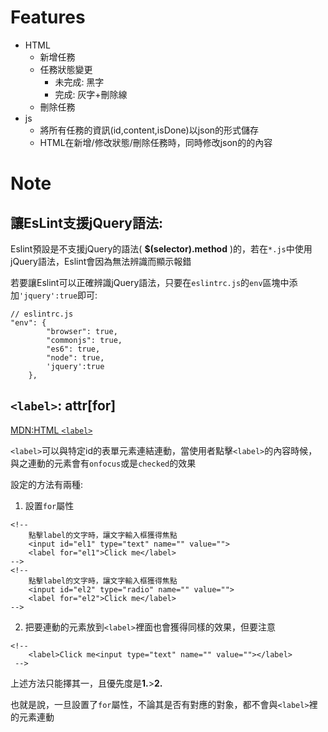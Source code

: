 # Features 
* HTML
    * 新增任務
    * 任務狀態變更
        * 未完成: 黑字
        * 完成: 灰字+刪除線
    * 刪除任務
* js
    * 將所有任務的資訊(id,content,isDone)以json的形式儲存
    * HTML在新增/修改狀態/刪除任務時，同時修改json的的內容

# Note
## 讓EsLint支援jQuery語法:
Eslint預設是不支援jQuery的語法( **$(selector).method** )的，若在`*.js`中使用jQuery語法，Eslint會因為無法辨識而顯示報錯

若要讓Eslint可以正確辨識jQuery語法，只要在`eslintrc.js`的`env`區塊中添加`'jquery':true`即可:
```
// eslintrc.js
"env": {
        "browser": true,
        "commonjs": true,
        "es6": true,
        "node": true,
        'jquery':true
    },
```

## `<label>`: attr[for]
[MDN:HTML `<label>`](https://developer.mozilla.org/en-US/docs/Web/HTML/Element/label)   

`<label>`可以與特定id的表單元素連結連動，當使用者點擊`<label>`的內容時候，與之連動的元素會有`onfocus`或是`checked`的效果

設定的方法有兩種:

1. 設置`for`屬性
```
<!-- 
    點擊label的文字時，讓文字輸入框獲得焦點
    <input id="el1" type="text" name="" value="">
    <label for="el1">Click me</label>
-->
<!-- 
    點擊label的文字時，讓文字輸入框獲得焦點
    <input id="el2" type="radio" name="" value="">
    <label for="el2">Click me</label>
-->
```

2. 把要連動的元素放到`<label>`裡面也會獲得同樣的效果，但要注意
```
<!-- 
    <label>Click me<input type="text" name="" value=""></label>
 -->
```

上述方法只能擇其一，且優先度是**1.**>**2.**

也就是說，一旦設置了`for`屬性，不論其是否有對應的對象，都不會與`<label>`裡的元素連動